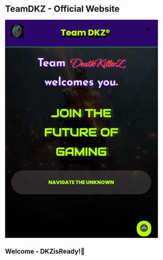 # TeamDKZ - Official Website

![teamdkz](./images/teamdkz-preview.png)

## Welcome - **DKZisReady!**👋
